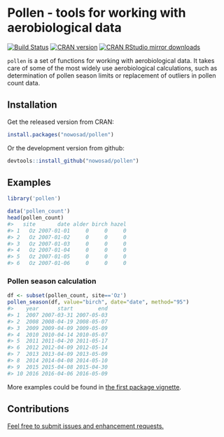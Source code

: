 <!-- README.md is generated from README.Rmd. Please edit that file -->
Pollen - tools for working with aerobiological data
===================================================

[![Build Status](https://travis-ci.org/Nowosad/pollen.png?branch=master)](https://travis-ci.org/Nowosad/pollen) [![CRAN version](http://www.r-pkg.org/badges/version/pollen)](https://cran.r-project.org/package=pollen) [![CRAN RStudio mirror downloads](http://cranlogs.r-pkg.org/badges/pollen)](https://cran.r-project.org/package=pollen)

`pollen` is a set of functions for working with aerobiological data. It takes care of some of the most widely use aerobiological calculations, such as determination of pollen season limits or replacement of outliers in pollen count data.

Installation
------------

Get the released version from CRAN:

``` r
install.packages("nowosad/pollen")
```

Or the development version from github:

``` r
devtools::install_github("nowosad/pollen")
```

Examples
--------

``` r
library('pollen')
```

``` r
data('pollen_count')
head(pollen_count)
#>   site       date alder birch hazel
#> 1   Oz 2007-01-01     0     0     0
#> 2   Oz 2007-01-02     0     0     0
#> 3   Oz 2007-01-03     0     0     0
#> 4   Oz 2007-01-04     0     0     0
#> 5   Oz 2007-01-05     0     0     0
#> 6   Oz 2007-01-06     0     0     0
```

### Pollen season calculation

``` r
df <- subset(pollen_count, site=='Oz')
pollen_season(df, value="birch", date="date", method="95")
#>    year      start        end
#> 1  2007 2007-03-31 2007-05-03
#> 2  2008 2008-04-19 2008-05-07
#> 3  2009 2009-04-09 2009-05-09
#> 4  2010 2010-04-14 2010-05-07
#> 5  2011 2011-04-20 2011-05-17
#> 6  2012 2012-04-09 2012-05-14
#> 7  2013 2013-04-09 2013-05-09
#> 8  2014 2014-04-08 2014-05-10
#> 9  2015 2015-04-08 2015-04-30
#> 10 2016 2016-04-06 2016-05-09
```

More examples could be found in [the first package vignette](https://cdn.rawgit.com/Nowosad/pollen/master/vignettes/intro.html).

Contributions
-------------

[Feel free to submit issues and enhancement requests.](https://github.com/Nowosad/pollen/issues)
